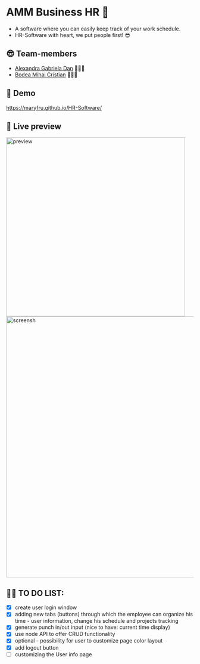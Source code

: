 # AMM Business HR 📂

- A software where you can easily keep track of your work schedule.
- HR-Software with heart, we put people first! 😎

## 😎 Team-members

- [Alexandra Gabriela Dan](https://github.com/alehttd) 👩🏼‍💻
- [Bodea Mihai Cristian](https://github.com/Michael-ZE) 👨🏻‍💻

## 👀 Demo

https://maryfru.github.io/HR-Software/

## 📸 Live preview

<img width="480" alt="preview" src="https://github.com/maryfru/HR-Software/assets/127441132/0980f8f1-f9c5-4ff2-8696-197d3da4125c">

<img width="700" alt="screensh" src="https://github.com/maryfru/HR-Software/assets/127441132/eed1182f-ff50-46fa-bcf3-97542755b99c">

## ✍🏻 TO DO LIST:

- [x] create user login window
- [x] adding new tabs (buttons) through which the employee can organize his time - user information, change his schedule and projects tracking
- [x] generate punch in/out input (nice to have: current time display)
- [x] use node API to offer CRUD functionality
- [x] optional - possibility for user to customize page color layout
- [x] add logout button
- [ ] customizing the User info page
